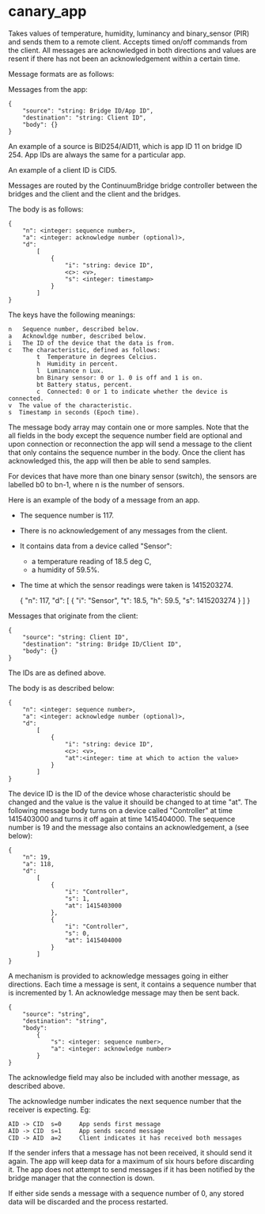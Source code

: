 canary_app
==========

Takes values of temperature, humidity, luminancy and binary_sensor (PIR) and sends them to a remote client. Accepts timed on/off commands from the client. All messages are acknowledged in both directions and values are resent if there has not been an acknowledgement within a certain time.

Message formats are as follows:

Messages from the app:

    {
        "source": "string: Bridge ID/App ID",
        "destination": "string: Client ID",
        "body": {}
    }

An example of a source is BID254/AID11, which is app ID 11 on bridge ID 254. App IDs are always the same for a particular app.

An example of a client ID is CID5. 

Messages are routed by the ContinuumBridge bridge controller between the bridges and the client and the client and the bridges.

The body is as follows:

    {
        "n": <integer: sequence number>,
        "a": <integer: acknowledge number (optional)>,
        "d":
            [
                {
                    "i": "string: device ID",
                    <c>: <v>,
                    "s": <integer: timestamp>
                }
            ]
    }

The keys have the following meanings:

    n   Sequence number, described below.
    a   Acknowldge number, described below.
    i   The ID of the device that the data is from.
    c   The characteristic, defined as follows:
            t  Temperature in degrees Celcius.
            h  Humidity in percent.
            l  Luminance n Lux.
            bn Binary sensor: 0 or 1. 0 is off and 1 is on.
            bt Battery status, percent.
            c  Connected: 0 or 1 to indicate whether the device is connected.
    v  The value of the characteristic. 
    s  Timestamp in seconds (Epoch time).
    
The message body array may contain one or more samples. Note that the all fields in the body except the sequence number field are optional and upon connection or reconnection the app will send a message to the client that only contains the sequence number in the body. Once the client has acknowledged this, the app will then be able to send samples.

For devices that have more than one binary sensor (switch), the sensors are labelled b0 to bn-1, where n is the number of sensors.

Here is an example of the body of a message from an app. 

* The sequence number is 117. 
* There is no acknowledgement of any messages from the client. 
* It contains data from a device called "Sensor": 
    * a temperature reading of 18.5 deg C,
    * a humidity of 59.5%.
* The time at which the sensor readings were taken is 1415203274.


    {
        "n": 117,
        "d":
            [
                {
                    "i": "Sensor",
                    "t": 18.5,
                    "h": 59.5,
                    "s": 1415203274
                }
            ]
    }

Messages that originate from the client:

    {
        "source": "string: Client ID",
        "destination": "string: Bridge ID/Client ID",
        "body": {}
    }

The IDs are as defined above.

The body is as described below:

    {
        "n": <integer: sequence number>,
        "a": <integer: acknowledge number (optional)>,
        "d":
            [
                {
                    "i": "string: device ID",
                    <c>: <v>,
                    "at":<integer: time at which to action the value>
                }
            ]
    }

The device ID is the ID of the device whose characteristic should be changed and the value is the value it shouild be changed to at time "at". The following message body turns on a device called "Controller" at time 1415403000 and turns it off again at time 1415404000. The sequence number is 19 and the message also contains an acknowledgement, a (see below):

    {
        "n": 19,
        "a": 118,
        "d":
            [
                {
                    "i": "Controller",
                    "s": 1,
                    "at": 1415403000
                },
                {
                    "i": "Controller",
                    "s": 0,
                    "at": 1415404000
                }            
            ]
    }
    
A mechanism is provided to acknowledge messages going in either directions. Each time a message is sent, it contains a sequence number that is incremented by 1. An acknowledge message may then be sent back.

    {
        "source": "string",
        "destination": "string",
        "body": 
            {
                "s": <integer: sequence number>,
                "a": <integer: acknowledge number>
            }
    }

The acknowledge field may also be included with another message, as described above.

The acknowledge number indicates the next sequence number that the receiver is expecting. Eg:

    AID -> CID  s=0     App sends first message
    AID -> CID  s=1     App sends second message
    CID -> AID  a=2     Client indicates it has received both messages

If the sender infers that a message has not been received, it should send it again. The app will keep data for a maximum of six hours before discarding it. The app does not attempt to send messages if it has been notified by the bridge manager that the connection is down. 

If either side sends a message with a sequence number of 0, any stored data will be discarded and the process restarted.

